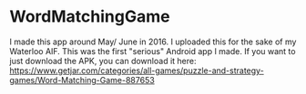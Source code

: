 # WordMatchingGame

I made this app around May/ June in 2016. I uploaded this for the sake of my Waterloo AIF. This was the first "serious" Android app I made.
If you want to just download the APK, you can download it here: https://www.getjar.com/categories/all-games/puzzle-and-strategy-games/Word-Matching-Game-887653
